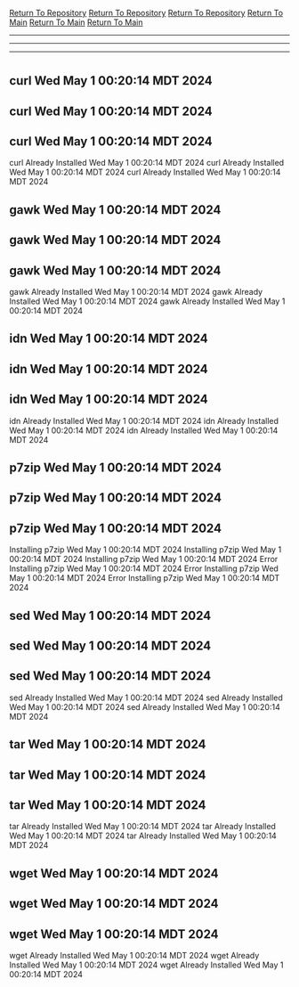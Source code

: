 [Return To Repository](https://github.com/DigitalWarrior/piholeparser/)
[Return To Repository](https://github.com/DigitalWarrior/piholeparser/)
[Return To Repository](https://github.com/DigitalWarrior/piholeparser/)
[Return To Main](https://github.com/DigitalWarrior/piholeparser/blob/master/RecentRunLogs/Mainlog.md)
[Return To Main](https://github.com/DigitalWarrior/piholeparser/blob/master/RecentRunLogs/Mainlog.md)
[Return To Main](https://github.com/DigitalWarrior/piholeparser/blob/master/RecentRunLogs/Mainlog.md)
____________________________________
____________________________________
____________________________________
# 
# 
# 
## curl Wed May  1 00:20:14 MDT 2024
## curl Wed May  1 00:20:14 MDT 2024
## curl Wed May  1 00:20:14 MDT 2024
curl Already Installed Wed May  1 00:20:14 MDT 2024
curl Already Installed Wed May  1 00:20:14 MDT 2024
curl Already Installed Wed May  1 00:20:14 MDT 2024
## gawk Wed May  1 00:20:14 MDT 2024
## gawk Wed May  1 00:20:14 MDT 2024
## gawk Wed May  1 00:20:14 MDT 2024
gawk Already Installed Wed May  1 00:20:14 MDT 2024
gawk Already Installed Wed May  1 00:20:14 MDT 2024
gawk Already Installed Wed May  1 00:20:14 MDT 2024
## idn Wed May  1 00:20:14 MDT 2024
## idn Wed May  1 00:20:14 MDT 2024
## idn Wed May  1 00:20:14 MDT 2024
idn Already Installed Wed May  1 00:20:14 MDT 2024
idn Already Installed Wed May  1 00:20:14 MDT 2024
idn Already Installed Wed May  1 00:20:14 MDT 2024
## p7zip Wed May  1 00:20:14 MDT 2024
## p7zip Wed May  1 00:20:14 MDT 2024
## p7zip Wed May  1 00:20:14 MDT 2024
Installing p7zip Wed May  1 00:20:14 MDT 2024
Installing p7zip Wed May  1 00:20:14 MDT 2024
Installing p7zip Wed May  1 00:20:14 MDT 2024
Error Installing p7zip Wed May  1 00:20:14 MDT 2024
Error Installing p7zip Wed May  1 00:20:14 MDT 2024
Error Installing p7zip Wed May  1 00:20:14 MDT 2024
## sed Wed May  1 00:20:14 MDT 2024
## sed Wed May  1 00:20:14 MDT 2024
## sed Wed May  1 00:20:14 MDT 2024
sed Already Installed Wed May  1 00:20:14 MDT 2024
sed Already Installed Wed May  1 00:20:14 MDT 2024
sed Already Installed Wed May  1 00:20:14 MDT 2024
## tar Wed May  1 00:20:14 MDT 2024
## tar Wed May  1 00:20:14 MDT 2024
## tar Wed May  1 00:20:14 MDT 2024
tar Already Installed Wed May  1 00:20:14 MDT 2024
tar Already Installed Wed May  1 00:20:14 MDT 2024
tar Already Installed Wed May  1 00:20:14 MDT 2024
## wget Wed May  1 00:20:14 MDT 2024
## wget Wed May  1 00:20:14 MDT 2024
## wget Wed May  1 00:20:14 MDT 2024
wget Already Installed Wed May  1 00:20:14 MDT 2024
wget Already Installed Wed May  1 00:20:14 MDT 2024
wget Already Installed Wed May  1 00:20:14 MDT 2024
